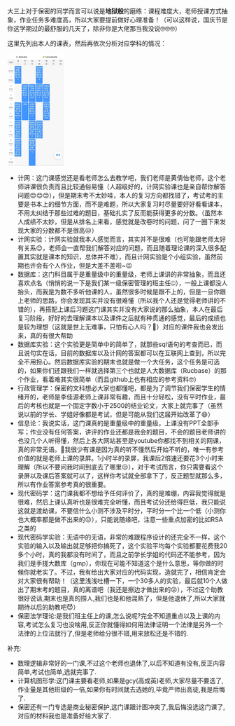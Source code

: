 大三上对于保密的同学而言可以说是**地狱般**的磨练：课程难度大，老师授课方式抽象，作业任务多难度高，所以大家要提前做好心理准备！（可以这样说，国庆节是你这学期过的最舒服的几天了，除非你是大佬那当我没说🤓🤓🤓）

这里先列出本人的课表，然后再依次分析对应学科的情况：

<img src="大三上/Picture/1.jpg" style="zoom: 25%;" />

* 计网：这门课感觉还是看老师怎么去教学吧，我们老师是黄倩怡老师，这个老师讲课很负责而且比较通俗易懂（人超级好的，计网实验课也是亲自帮你解答问题😊😊😊），但是期末考不太妙哇，本人的复习方向都找错了，考试考的主要是书本上的细节方面，而不是难题，所以大家复习时尽量要好好看看课本，不用太纠结于那些过难的题目，基础扎实了反而能获得更多的分数。（虽然本人成绩不太妙，但是从排名上来看，感觉就是改卷时的问题，问了一圈下来发现大家的分数都不是很高😒）
* 计网实验：计网实验就我本人感觉而言，其实并不是很难（也可能跟老师太好有关系😊，老师会一直帮我们解答对应的问题，而且随着理论课的深入很多配置其实就是课本的知识，总体并不难），而且计网实验是个小组实验，虽然前期也许会有个人作业，但是大差不差啦~😉
* 数据库：这门科目属于是重量级中的重量级，老师上课讲的非常抽象，而且还喜欢点名（悄悄的说一下是我们某一级保密管理的班主任🤐），一般上课都没人抬头，而我是为数不多听他课的人，虽然很多时候是跟不上的，但是一旦你跟上老师的思路，你会发现其实并没有很难懂（所以我个人还是觉得老师讲的不错的），再搭配上课后习题这门课其实并没有大家说的那么抽象，本人在最后复习阶段，好好的去理解课本以及课件之后就有种贯通的感觉，最后的成绩也是较为理想（这就是世上无难事，只怕有心人吗？🤗）对应的课件我也会发出来，真的有很大帮助
* 数据库实验：这个实验更是简单中的简单了，就那些sql语句的考查而已，而且说句实在话，目前的数据库以及计网的答案都可以在互联网上查到，所以完全不用担心。然后数据库实验的期末也就是做一个大任务，这个任务是可选的，如果你们还跟我们一样就选择第三个也就是人大数据库（Rucbase）的那个作业，看着难其实很简单（而且github上也有相应的参考资料🤓）
* 行政管理学：保密的文科想必大家也都懂吧，都是为了调节我们保密学生的情绪开的，老师是李佳源老师上课非常有趣，而且十分轻松，没有平时作业，最后的考核也就是一个固定字数小于2500的结业论文，大家上就完事了（虽然说以前的学长、学姐好像都是考试，但是可能从我们这届开始改革了😄）
* 信息论：我说实话，这门课真的是重量级中的重量级，上课没有PPT全部手写；作业没有任何答案，讲评的作业还都是我会的题目，不会的题目老师讲的也没几个人听得懂，然后上各大网站甚至是youtube你都找不到相关的网课，真的非常无语。🫠我很少有课是因为真的听不懂然后开始不听的，唯一有参考价值的就是老师上课的录屏。1小时半的录屏，我课后2倍速还要花3个小时来理解（所以不要问我时间到底去了哪里😑），对于考试而言，你只需要看这个录屏以及课后答案就可以了，这样你考试就全部拿下了，反正题型就那么多，所以有作业答案参考真的很重要。
* 现代密码学：这门课我都不想给予任何评价了，真的是难绷，内容我觉得就是很难，然后上课认真听也是很难完全听懂，而且考试分还给得巨低，我只能说这就是渡劫课，不要信什么小测不涉及平时分，平时分一个比一个低（小测你也大概率都是做不出来的😒），只能说随缘吧，注意一些重点加密的比如RSA之类的
* 现代密码学实验：无语中的无语，非常的难跟程序设计的还完全不一样，这个实验的输入以及输出就足够把你搞死了，这个实验平均每个实验都要花费我20多个小时，真的我都没有时间了，而且之前学长学姐的代码还不能参考，因为我们是手搓大数库（gmp），你现在可能不知道这个是什么意思，等你做的时候你就老实了。不过，我有给出大家对应的代码实现，造就完了，相信肯定会对大家很有帮助！（这里浅浅吐槽一下，一个30多人的实验，最后就10个人做出了期末考的题目，真的离谱吧（我还是擦边才做出来的😣），不过这个助教很好说话,期末也是真的捞人,我们也是和他混熟了，但是他退休了,所以大家就期待以后的助教吧😈）
* 保密法学理论:是我们班主任上的课,怎么说呢?完全不知道重点以及上课的内容,考试怎么复习也没啥用,反正你就懂得如何用法律证明一个法律是另外一个法律的上位法就行了,但是老师给分很不错,用来放松还是不错的.

补充:

* 数理逻辑非常好的一门课,不过这个老师也退休了,以后不知道有没有,反正内容简单,考试也简单,选就完事了.
* 计算机图形学:这门课主要看老师,如果是gcy(高成英)老师,大家尽量不要选了,作业量是其他班级的一倍,如果你有时间就去选她的,毕竟严师出高徒,我是后悔了.
* 保密还有一门专选是商业秘密保护,这门课跟计图冲突了,我后悔没选这门课了,对应的材料我也是准备好给大家了.

